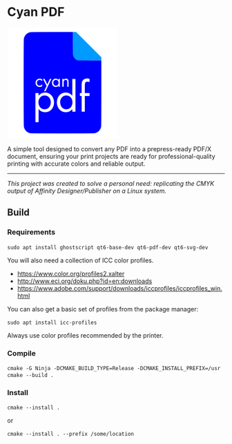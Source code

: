 # Cyan PDF

![Logo](docs/graphics.cyan.pdf.svg)

A simple tool designed to convert any PDF into a prepress-ready PDF/X document, ensuring your print projects are ready for professional-quality printing with accurate colors and reliable output.

---

*This project was created to solve a personal need: replicating the CMYK output of Affinity Designer/Publisher on a Linux system.*

## Build

### Requirements

```
sudo apt install ghostscript qt6-base-dev qt6-pdf-dev qt6-svg-dev
```

You will also need a collection of ICC color profiles.

* https://www.color.org/profiles2.xalter
* http://www.eci.org/doku.php?id=en:downloads
* https://www.adobe.com/support/downloads/iccprofiles/iccprofiles_win.html

You can also get a basic set of profiles from the package manager:

```
sudo apt install icc-profiles
```

Always use color profiles recommended by the printer.

### Compile

```
cmake -G Ninja -DCMAKE_BUILD_TYPE=Release -DCMAKE_INSTALL_PREFIX=/usr
cmake --build .
```

### Install


```
cmake --install .
```

or

```
cmake --install . --prefix /some/location
```
